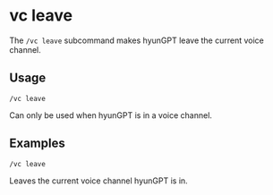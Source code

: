 # vc leave

The `/vc leave` subcommand makes hyunGPT leave the current voice channel.

## Usage
```
/vc leave
```

Can only be used when hyunGPT is in a voice channel.

## Examples
```
/vc leave
```
Leaves the current voice channel hyunGPT is in.

